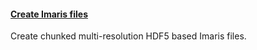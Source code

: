 <h4 id="create_imaris"><a href="#create_imaris">Create Imaris files</a></h4>

Create chunked multi-resolution HDF5 based Imaris files.
